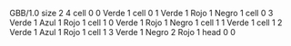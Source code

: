<gs-board without-header> GBB/1.0
size 2 4
cell 0 0 Verde 1
cell 0 1 Verde 1 Rojo 1 Negro 1
cell 0 3 Verde 1 Azul 1 Rojo 1 
cell 1 0 Verde 1 Rojo 1 Negro 1 
cell 1 1 Verde 1
cell 1 2 Verde 1 Azul 1 Rojo 1 
cell 1 3 Verde 1 Negro 2 Rojo 1 
head 0 0 </gs-board>